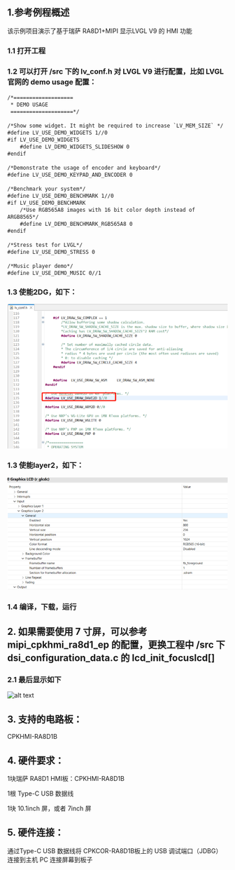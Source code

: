 ## 1.参考例程概述
该示例项目演示了基于瑞萨 RA8D1+MIPI 显示LVGL V9 的 HMI 功能

### 1.1 打开工程
### 1.2 可以打开 /src 下的 lv_conf.h 对 LVGL V9 进行配置，比如 LVGL 官网的 demo usage 配置：
```
/*===================
 * DEMO USAGE
 ====================*/

/*Show some widget. It might be required to increase `LV_MEM_SIZE` */
#define LV_USE_DEMO_WIDGETS 1//0
#if LV_USE_DEMO_WIDGETS
    #define LV_DEMO_WIDGETS_SLIDESHOW 0
#endif

/*Demonstrate the usage of encoder and keyboard*/
#define LV_USE_DEMO_KEYPAD_AND_ENCODER 0

/*Benchmark your system*/
#define LV_USE_DEMO_BENCHMARK 1//0
#if LV_USE_DEMO_BENCHMARK
    /*Use RGB565A8 images with 16 bit color depth instead of ARGB8565*/
    #define LV_DEMO_BENCHMARK_RGB565A8 0
#endif

/*Stress test for LVGL*/
#define LV_USE_DEMO_STRESS 0

/*Music player demo*/
#define LV_USE_DEMO_MUSIC 0//1
```

### 1.3 使能2DG，如下：

![alt text](images/enable_2d.jpg)

### 1.3 使能layer2，如下：

![alt text](images/layer2.jpg)


### 1.4 编译，下载，运行


## 2. 如果需要使用 7 寸屏，可以参考 mipi_cpkhmi_ra8d1_ep 的配置，更换工程中 /src 下 dsi_configuration_data.c 的 lcd_init_focuslcd[]

### 2.1 最后显示如下

![alt text](images/lvgl_v9.jpg)




## 3. 支持的电路板：
CPKHMI-RA8D1B

## 4. 硬件要求：
1块瑞萨 RA8D1 HMI板：CPKHMI-RA8D1B

1根 Type-C USB 数据线

1块 10.1inch 屏，或者 7inch 屏

## 5. 硬件连接：
通过Type-C USB 数据线将 CPKCOR-RA8D1B板上的 USB 调试端口（JDBG）连接到主机 PC
连接屏幕到板子